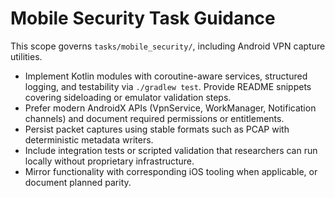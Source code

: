 # Mobile Security Task Guidance

This scope governs `tasks/mobile_security/`, including Android VPN capture utilities.

- Implement Kotlin modules with coroutine-aware services, structured logging, and testability via
  `./gradlew test`. Provide README snippets covering sideloading or emulator validation steps.
- Prefer modern AndroidX APIs (VpnService, WorkManager, Notification channels) and document
  required permissions or entitlements.
- Persist packet captures using stable formats such as PCAP with deterministic metadata writers.
- Include integration tests or scripted validation that researchers can run locally without
  proprietary infrastructure.
- Mirror functionality with corresponding iOS tooling when applicable, or document planned parity.
